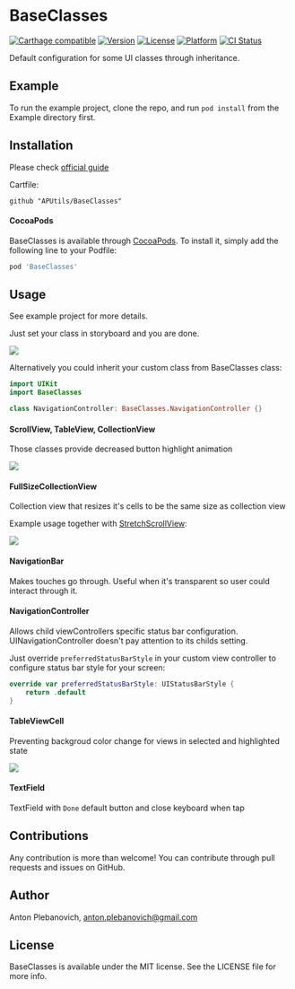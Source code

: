 # BaseClasses

[![Carthage compatible](https://img.shields.io/badge/Carthage-compatible-4BC51D.svg?style=flat)](https://github.com/Carthage/Carthage)
[![Version](https://img.shields.io/cocoapods/v/BaseClasses.svg?style=flat)](http://cocoapods.org/pods/BaseClasses)
[![License](https://img.shields.io/cocoapods/l/BaseClasses.svg?style=flat)](http://cocoapods.org/pods/BaseClasses)
[![Platform](https://img.shields.io/cocoapods/p/BaseClasses.svg?style=flat)](http://cocoapods.org/pods/BaseClasses)
[![CI Status](http://img.shields.io/travis/APUtils/BaseClasses.svg?style=flat)](https://travis-ci.org/APUtils/BaseClasses)

Default configuration for some UI classes through inheritance.

## Example

To run the example project, clone the repo, and run `pod install` from the Example directory first.

## Installation

Please check [official guide](https://github.com/Carthage/Carthage#if-youre-building-for-ios-tvos-or-watchos)

Cartfile:

```
github "APUtils/BaseClasses"
```

#### CocoaPods

BaseClasses is available through [CocoaPods](http://cocoapods.org). To install
it, simply add the following line to your Podfile:

```ruby
pod 'BaseClasses'
```

## Usage

See example project for more details.

Just set your class in storyboard and you are done.

<img src="Example/BaseClasses/baseClass.png"/>

Alternatively you could inherit your custom class from BaseClasses class:

```swift
import UIKit
import BaseClasses

class NavigationController: BaseClasses.NavigationController {}
```

#### ScrollView, TableView, CollectionView

Those classes provide decreased button highlight animation

<img src="Example/BaseClasses/ScrollView.gif"/>

#### FullSizeCollectionView

Collection view that resizes it's cells to be the same size as collection view

Example usage together with [StretchScrollView](https://github.com/APUtils/StretchScrollView):

<img src="Example/BaseClasses/FullSizeCollection.gif"/>

#### NavigationBar

Makes touches go through. Useful when it's transparent so user could interact through it.

#### NavigationController

Allows child viewControllers specific status bar configuration. UINavigationController doesn't pay attention to its childs setting. 

Just override `preferredStatusBarStyle` in your custom view controller to configure status bar style for your screen:

```swift
override var preferredStatusBarStyle: UIStatusBarStyle {
    return .default
}
```

#### TableViewCell

Preventing backgroud color change for views in selected and highlighted state

<img src="Example/BaseClasses/TableViewCell.gif"/>

#### TextField

TextField with `Done` default button and close keyboard when tap

## Contributions

Any contribution is more than welcome! You can contribute through pull requests and issues on GitHub.

## Author

Anton Plebanovich, anton.plebanovich@gmail.com

## License

BaseClasses is available under the MIT license. See the LICENSE file for more info.
